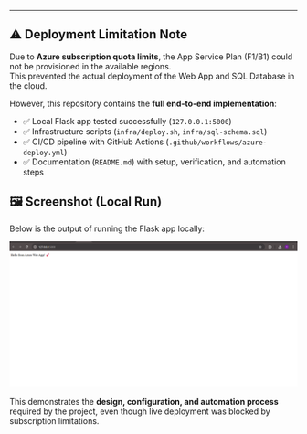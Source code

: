 ---

## ⚠️ Deployment Limitation Note

Due to **Azure subscription quota limits**, the App Service Plan (F1/B1) could not be provisioned in the available regions.  
This prevented the actual deployment of the Web App and SQL Database in the cloud.

However, this repository contains the **full end-to-end implementation**:

- ✅ Local Flask app tested successfully (`127.0.0.1:5000`)  
- ✅ Infrastructure scripts (`infra/deploy.sh`, `infra/sql-schema.sql`)  
- ✅ CI/CD pipeline with GitHub Actions (`.github/workflows/azure-deploy.yml`)  
- ✅ Documentation (`README.md`) with setup, verification, and automation steps  

## 🖼️ Screenshot (Local Run)
Below is the output of running the Flask app locally:

![Local Flask App](screenshot_local.png)

This demonstrates the **design, configuration, and automation process** required by the project, even though live deployment was blocked by subscription limitations.
